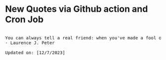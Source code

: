 # New Quotes via Github action and Cron Job

<pre>
<!-- #quote -->
You can always tell a real friend: when you've made a fool of yourself he doesn't feel you've done a permanent job.
- Laurence J. Peter

Updated on: [12/7/2023]
<!-- #quoteEnd -->
</pre>
